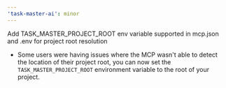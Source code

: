 ```yaml
---
'task-master-ai': minor
---
```


Add TASK_MASTER_PROJECT_ROOT env variable supported in mcp.json and .env for project root resolution

- Some users were having issues where the MCP wasn't able to detect the location of their project root, you can now set the `TASK_MASTER_PROJECT_ROOT` environment variable to the root of your project.

